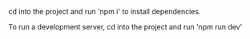 cd into the project and run 'npm i' to install dependencies.

To run a development server, cd into the project and 
run 'npm run dev'
